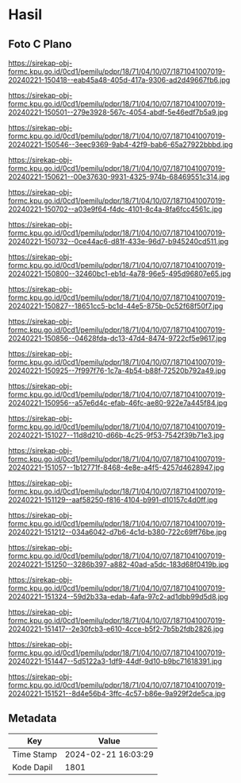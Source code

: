 # Hasil

## Foto C Plano

https://sirekap-obj-formc.kpu.go.id/0cd1/pemilu/pdpr/18/71/04/10/07/1871041007019-20240221-150418--eab45a48-405d-417a-9306-ad2d49667fb6.jpg

https://sirekap-obj-formc.kpu.go.id/0cd1/pemilu/pdpr/18/71/04/10/07/1871041007019-20240221-150501--279e3928-567c-4054-abdf-5e46edf7b5a9.jpg

https://sirekap-obj-formc.kpu.go.id/0cd1/pemilu/pdpr/18/71/04/10/07/1871041007019-20240221-150546--3eec9369-9ab4-42f9-bab6-65a27922bbbd.jpg

https://sirekap-obj-formc.kpu.go.id/0cd1/pemilu/pdpr/18/71/04/10/07/1871041007019-20240221-150621--00e37630-9931-4325-974b-68469551c314.jpg

https://sirekap-obj-formc.kpu.go.id/0cd1/pemilu/pdpr/18/71/04/10/07/1871041007019-20240221-150702--a03e9f64-f4dc-4101-8c4a-8fa6fcc4561c.jpg

https://sirekap-obj-formc.kpu.go.id/0cd1/pemilu/pdpr/18/71/04/10/07/1871041007019-20240221-150732--0ce44ac6-d81f-433e-96d7-b945240cd511.jpg

https://sirekap-obj-formc.kpu.go.id/0cd1/pemilu/pdpr/18/71/04/10/07/1871041007019-20240221-150800--32460bc1-eb1d-4a78-96e5-495d96807e65.jpg

https://sirekap-obj-formc.kpu.go.id/0cd1/pemilu/pdpr/18/71/04/10/07/1871041007019-20240221-150827--18651cc5-bc1d-44e5-875b-0c52f68f50f7.jpg

https://sirekap-obj-formc.kpu.go.id/0cd1/pemilu/pdpr/18/71/04/10/07/1871041007019-20240221-150856--04628fda-dc13-47d4-8474-9722cf5e9617.jpg

https://sirekap-obj-formc.kpu.go.id/0cd1/pemilu/pdpr/18/71/04/10/07/1871041007019-20240221-150925--7f997f76-1c7a-4b54-b88f-72520b792a49.jpg

https://sirekap-obj-formc.kpu.go.id/0cd1/pemilu/pdpr/18/71/04/10/07/1871041007019-20240221-150956--a57e6d4c-efab-46fc-ae80-922e7a445f84.jpg

https://sirekap-obj-formc.kpu.go.id/0cd1/pemilu/pdpr/18/71/04/10/07/1871041007019-20240221-151027--11d8d210-d66b-4c25-9f53-7542f39b71e3.jpg

https://sirekap-obj-formc.kpu.go.id/0cd1/pemilu/pdpr/18/71/04/10/07/1871041007019-20240221-151057--1b12771f-8468-4e8e-a4f5-4257d4628947.jpg

https://sirekap-obj-formc.kpu.go.id/0cd1/pemilu/pdpr/18/71/04/10/07/1871041007019-20240221-151129--aaf58250-f816-4104-b991-d10157c4d0ff.jpg

https://sirekap-obj-formc.kpu.go.id/0cd1/pemilu/pdpr/18/71/04/10/07/1871041007019-20240221-151212--034a6042-d7b6-4c1d-b380-722c69ff76be.jpg

https://sirekap-obj-formc.kpu.go.id/0cd1/pemilu/pdpr/18/71/04/10/07/1871041007019-20240221-151250--3286b397-a882-40ad-a5dc-183d68f0419b.jpg

https://sirekap-obj-formc.kpu.go.id/0cd1/pemilu/pdpr/18/71/04/10/07/1871041007019-20240221-151324--59d2b33a-edab-4afa-97c2-ad1dbb99d5d8.jpg

https://sirekap-obj-formc.kpu.go.id/0cd1/pemilu/pdpr/18/71/04/10/07/1871041007019-20240221-151417--2e30fcb3-e610-4cce-b5f2-7b5b2fdb2826.jpg

https://sirekap-obj-formc.kpu.go.id/0cd1/pemilu/pdpr/18/71/04/10/07/1871041007019-20240221-151447--5d5122a3-1df9-44df-9d10-b9bc71618391.jpg

https://sirekap-obj-formc.kpu.go.id/0cd1/pemilu/pdpr/18/71/04/10/07/1871041007019-20240221-151521--8d4e56b4-3ffc-4c57-b86e-9a929f2de5ca.jpg


## Metadata

| Key        | Value               |
| ---------- | ------------------- |
| Time Stamp | 2024-02-21 16:03:29 |
| Kode Dapil | 1801                |



